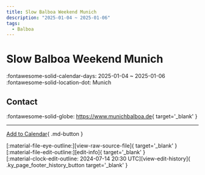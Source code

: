```yaml
---
title: Slow Balboa Weekend Munich
description: "2025-01-04 ~ 2025-01-06"
tags:
  - Balboa
---
```


# Slow Balboa Weekend Munich 

:fontawesome-solid-calendar-days: 2025-01-04 ~ 2025-01-06  
:fontawesome-solid-location-dot: Munich  

## Contact

:fontawesome-solid-globe: <https://www.munichbalboa.de>{ target='_blank' }  

---

[Add to Calendar](https://swing.news/ics/en/2025/de_DE/slow-balboa-weekend-munich-2025.ics){ .md-button }

<div class="ky_page_footer" markdown>
<div class="ky_page_footer_trailing" markdown="span">
[:material-file-eye-outline:][view-raw-source-file]{ target='_blank' }
[:material-file-edit-outline:][edit-info]{ target='_blank' }
</div>
<div class="ky_page_footer_leading" markdown="span">
[:material-clock-edit-outline: 2024-07-14 20:30 UTC][view-edit-history]{ .ky_page_footer_history_button target='_blank' }
</div>
</div>

[view-raw-source-file]: https://github.com/swingdance/events/blob/main/2025/de_DE/slow-balboa-weekend-munich-2025.json "View Raw Source File"
[edit-info]: https://github.com/swingdance/events/issues/new?assignees=&labels=update+event&projects=&template=03-update_entity.yml&title=%5B2025%2Fde_DE%5D%20Slow%20Balboa%20Weekend%20Munich&region=de_DE&year=2025&id=slow-balboa-weekend-munich-2025&name=Slow%20Balboa%20Weekend%20Munich&org_id= "Edit Info"

[view-edit-history]: https://github.com/swingdance/events/commits/main/2025/de_DE/slow-balboa-weekend-munich-2025.json "View Edit History"
